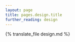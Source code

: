 ```yaml
---
layout: page
title: pages.design.title
further_reading: design
---
```


{% translate_file design.md %}
